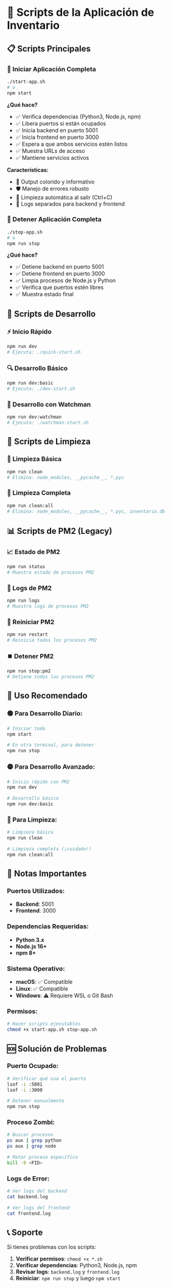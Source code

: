 # 🚀 Scripts de la Aplicación de Inventario

## 📋 Scripts Principales

### **🚀 Iniciar Aplicación Completa**
```bash
./start-app.sh
# o
npm start
```

**¿Qué hace?**
- ✅ Verifica dependencias (Python3, Node.js, npm)
- ✅ Libera puertos si están ocupados
- ✅ Inicia backend en puerto 5001
- ✅ Inicia frontend en puerto 3000
- ✅ Espera a que ambos servicios estén listos
- ✅ Muestra URLs de acceso
- ✅ Mantiene servicios activos

**Características:**
- 🎨 Output colorido y informativo
- 🛡️ Manejo de errores robusto
- 🧹 Limpieza automática al salir (Ctrl+C)
- 📝 Logs separados para backend y frontend

### **🛑 Detener Aplicación Completa**
```bash
./stop-app.sh
# o
npm run stop
```

**¿Qué hace?**
- ✅ Detiene backend en puerto 5001
- ✅ Detiene frontend en puerto 3000
- ✅ Limpia procesos de Node.js y Python
- ✅ Verifica que puertos estén libres
- ✅ Muestra estado final

## 🔧 Scripts de Desarrollo

### **⚡ Inicio Rápido**
```bash
npm run dev
# Ejecuta: ./quick-start.sh
```

### **🔍 Desarrollo Básico**
```bash
npm run dev:basic
# Ejecuta: ./dev-start.sh
```

### **👀 Desarrollo con Watchman**
```bash
npm run dev:watchman
# Ejecuta: ./watchman-start.sh
```

## 🧹 Scripts de Limpieza

### **🧽 Limpieza Básica**
```bash
npm run clean
# Elimina: node_modules, __pycache__, *.pyc
```

### **🧹 Limpieza Completa**
```bash
npm run clean:all
# Elimina: node_modules, __pycache__, *.pyc, inventario.db
```

## 📊 Scripts de PM2 (Legacy)

### **📈 Estado de PM2**
```bash
npm run status
# Muestra estado de procesos PM2
```

### **📝 Logs de PM2**
```bash
npm run logs
# Muestra logs de procesos PM2
```

### **🔄 Reiniciar PM2**
```bash
npm run restart
# Reinicia todos los procesos PM2
```

### **⏹️ Detener PM2**
```bash
npm run stop:pm2
# Detiene todos los procesos PM2
```

## 🎯 Uso Recomendado

### **🟢 Para Desarrollo Diario:**
```bash
# Iniciar todo
npm start

# En otra terminal, para detener
npm run stop
```

### **🟡 Para Desarrollo Avanzado:**
```bash
# Inicio rápido con PM2
npm run dev

# Desarrollo básico
npm run dev:basic
```

### **🔴 Para Limpieza:**
```bash
# Limpieza básica
npm run clean

# Limpieza completa (¡cuidado!)
npm run clean:all
```

## 🚨 Notas Importantes

### **Puertos Utilizados:**
- **Backend**: 5001
- **Frontend**: 3000

### **Dependencias Requeridas:**
- **Python 3.x**
- **Node.js 16+**
- **npm 8+**

### **Sistema Operativo:**
- **macOS**: ✅ Compatible
- **Linux**: ✅ Compatible
- **Windows**: ⚠️ Requiere WSL o Git Bash

### **Permisos:**
```bash
# Hacer scripts ejecutables
chmod +x start-app.sh stop-app.sh
```

## 🆘 Solución de Problemas

### **Puerto Ocupado:**
```bash
# Verificar qué usa el puerto
lsof -i :5001
lsof -i :3000

# Detener manualmente
npm run stop
```

### **Proceso Zombi:**
```bash
# Buscar procesos
ps aux | grep python
ps aux | grep node

# Matar proceso específico
kill -9 <PID>
```

### **Logs de Error:**
```bash
# Ver logs del backend
cat backend.log

# Ver logs del frontend
cat frontend.log
```

## 📞 Soporte

Si tienes problemas con los scripts:
1. **Verificar permisos**: `chmod +x *.sh`
2. **Verificar dependencias**: Python3, Node.js, npm
3. **Revisar logs**: `backend.log` y `frontend.log`
4. **Reiniciar**: `npm run stop` y luego `npm start`
